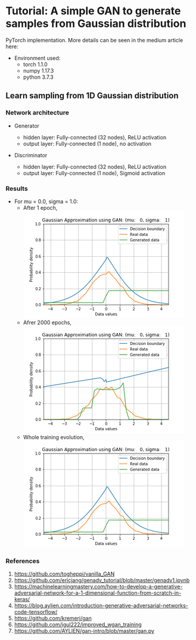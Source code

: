# Tutorial: A simple GAN to generate samples from Gaussian distribution
PyTorch implementation. More details can be seen in the medium article here:

* Environment used:
    * torch 1.1.0
    * numpy 1.17.3
    * python 3.7.3

## Learn sampling from 1D Gaussian distribution
### Network architecture
* Generator
    * hidden layer: Fully-connected (32 nodes), ReLU activation
    * output layer: Fully-connected (1 node), no activation

* Discriminator
    * hidden layer: Fully-connected (32 nodes), ReLU activation
    * output layer: Fully-connected (1 node), Sigmoid activation
    
### Results
* For mu = 0.0, sigma = 1.0:
    * After 1 epoch,
      <img src = 'readme_src/Gaussian_mu_0_sigma_1_ep_0.png'>
    * Afrer 2000 epochs,
      <img src = 'readme_src/Gaussian_mu_0_sigma_1_ep_1900.png'>
    * Whole training evolution,
      <img src = 'readme_src/training.gif'>

### References
1. https://github.com/togheppi/vanilla_GAN
2. https://github.com/ericjang/genadv_tutorial/blob/master/genadv1.ipynb
3. https://machinelearningmastery.com/how-to-develop-a-generative-adversarial-network-for-a-1-dimensional-function-from-scratch-in-keras/
4. https://blog.aylien.com/introduction-generative-adversarial-networks-code-tensorflow/
5. https://github.com/kremerj/gan
6. https://github.com/igul222/improved_wgan_training
7. https://github.com/AYLIEN/gan-intro/blob/master/gan.py
